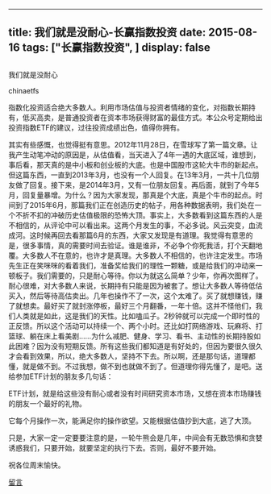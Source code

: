 
---
title:  我们就是没耐心-长赢指数投资
date: 2015-08-16
tags: ["长赢指数投资", ]
display: false
---


## 



我们就是没耐心




chinaetfs




指数化投资适合绝大多数人。利用市场估值与投资者情绪的变化，对指数长期持有，低买高卖，是普通投资者在资本市场获得财富的最佳方式。本公众号定期给出投资指数ETF的建议，过往投资成绩出色，值得你拥有。


其实有些感慨，也觉得挺有意思。2012年11月28日，在雪球写了第一篇文章。让我产生动笔冲动的原因是，从估值看，当天进入了4年一遇的大底区域，谁想到，事后看，那天真的是中小板和创业板的大底。也是中国股市这轮大牛市的新起点。但这篇东西，一直到2013年3月，也没有一个人回复。在13年3月，一共十几位朋友做了回复。接下来，是2014年3月，又有一位朋友回复。再后面，就到了今年5月，回复量暴增。为什么？因为大家发现，那真是个大底，真是个牛市的起点。时间到了2015年6月，那篇我们正在创造历史的帖子，用各种数据表明，我们处在一个不折不扣的冲破历史估值极限的恐怖大顶。事实上，大多数看到这篇东西的人是不相信的，从评论中可以看出来。这两个月发生的事，不必多说。风云突变，血流成河。这时候再回去看那篇6月的东西，大家又发现是有道理。我觉得有意思的是，很多事情，真的需要时间去验证。谁是谁非，不必争个你死我活，打个天翻地覆。大多数人不在意的，也许才是真理。大多数人不相信的，也许注定发生。市场先生正在笑咪咪的看着我们，准备奖给我们的理性一颗糖，或是给我们的冲动来一顿板子。我们需要的，只是耐心等待。你以为就这么简单？少年，你再次图样了。耐心很难，对大多数人来说，长期持有只能是因为被套了。想让大多数人等待低估买入，然后等待高估卖出。几年也操作不了一次，这个太难了。买了就想赚钱，赚了就想卖。最好买了就封涨停板，最好三个月翻番，一年十倍。这并不怪他们，我们人类就是如此，这是我们的天性。比如嗑瓜子。2秒钟就可以完成一个即时性的正反馈。所以这个活动可以持续一个、两个小时。还比如打网络游戏、玩麻将、打篮球、躺在床上看美剧……为什么减肥、健身、学习、看书、主动性的长期持股如此困难？因为没有短期反馈。所有这些我们都知道是有好处的，但因为要很久很久才会看到效果，所以，绝大多数人，坚持不下去。所以啊，还是那句话，道理都懂，就是做不到。不过我想，做不到也就做不到了。但道理你得先懂了，是吧。送给参加ETF计划的朋友多几句话：

ETF计划，就是给这些没有耐心或者没有时间研究资本市场，又想在资本市场赚钱的朋友一个最好的礼物。

它每个月操作一次，能满足你的操作欲望。又能根据估值抄到大底，逃了大顶。

只是，大家一定一定要要注意的是，一轮牛熊会是几年，中间会有无数恐惧和贪婪诱惑我们，只要开始，就要坚定的执行下去。否则，最好不要开始。

祝各位周末愉快。









[留言](javascript:;)


